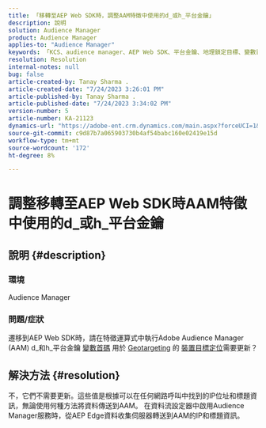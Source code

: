 ```yaml
---
title: 「移轉至AEP Web SDK時，調整AAM特徵中使用的d_或h_平台金鑰」
description: 說明
solution: Audience Manager
product: Audience Manager
applies-to: "Audience Manager"
keywords: 「KCS、audience manager、AEP Web SDK、平台金鑰、地理鎖定目標、變數首碼、裝置鎖定目標」
resolution: Resolution
internal-notes: null
bug: false
article-created-by: Tanay Sharma .
article-created-date: "7/24/2023 3:26:01 PM"
article-published-by: Tanay Sharma .
article-published-date: "7/24/2023 3:34:02 PM"
version-number: 5
article-number: KA-21123
dynamics-url: "https://adobe-ent.crm.dynamics.com/main.aspx?forceUCI=1&pagetype=entityrecord&etn=knowledgearticle&id=1cbd5461-362a-ee11-bdf4-6045bd006239"
source-git-commit: c9d87b7a065903730b4af54babc160e02419e15d
workflow-type: tm+mt
source-wordcount: '172'
ht-degree: 8%

---
```


# 調整移轉至AEP Web SDK時AAM特徵中使用的d_或h_平台金鑰

## 說明 {#description}


### 環境

Audience Manager

### 問題/症狀

遷移到AEP Web SDK時，請在特徵運算式中執行Adobe Audience Manager (AAM) d_和h_平台金鑰 [變數首碼](https://experienceleague.adobe.com/docs/audience-manager/user-guide/features/traits/trait-variable-prefixes.html) 用於 [Geotargeting](https://experienceleague.adobe.com/docs/audience-manager/user-guide/features/traits/trait-geotarget-keys.html) 的 [裝置目標定位](https://experienceleague.adobe.com/docs/audience-manager/user-guide/features/traits/trait-device-targeting.html)需要更新？


## 解決方法 {#resolution}


不，它們不需要更新。這些值是根據可以在任何網路呼叫中找到的IP位址和標題資訊，無論使用何種方法將資料傳送到AAM。 在資料流設定器中啟用Audience Manager服務時，從AEP Edge資料收集伺服器轉送到AAM的IP和標題資訊。
